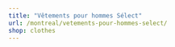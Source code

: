 ```yaml
---
title: "Vêtements pour hommes Sélect"
url: /montreal/vetements-pour-hommes-select/
shop: clothes
---
```

